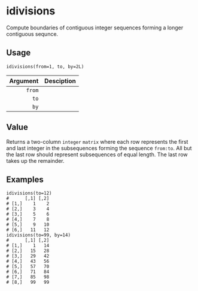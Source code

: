 idivisions
==========

Compute boundaries of contiguous integer sequences forming a longer contiguous sequnce.

Usage
-----

    idivisions(from=1, to, by=2L)
    
| Argument | Desciption            |
| -------: | :-------------------- |
|   `from` | | passed to `seq.int` |
|     `to` | | passed to `seq.int` |
|     `by` | | passed to `seq.int` |

Value
-----

Returns a two-column `integer` `matrix` where each row represents the first and last integer in the subsequences forming the sequence `from:to`.
All but the last row should represent subsequences of equal length.
The last row takes up the remainder.

Examples
--------

    idivisions(to=12)
    #      [,1] [,2]
    # [1,]    1    2
    # [2,]    3    4
    # [3,]    5    6
    # [4,]    7    8
    # [5,]    9   10
    # [6,]   11   12
    idivisions(to=99, by=14)
    #      [,1] [,2]
    # [1,]    1   14
    # [2,]   15   28
    # [3,]   29   42
    # [4,]   43   56
    # [5,]   57   70
    # [6,]   71   84
    # [7,]   85   98
    # [8,]   99   99

